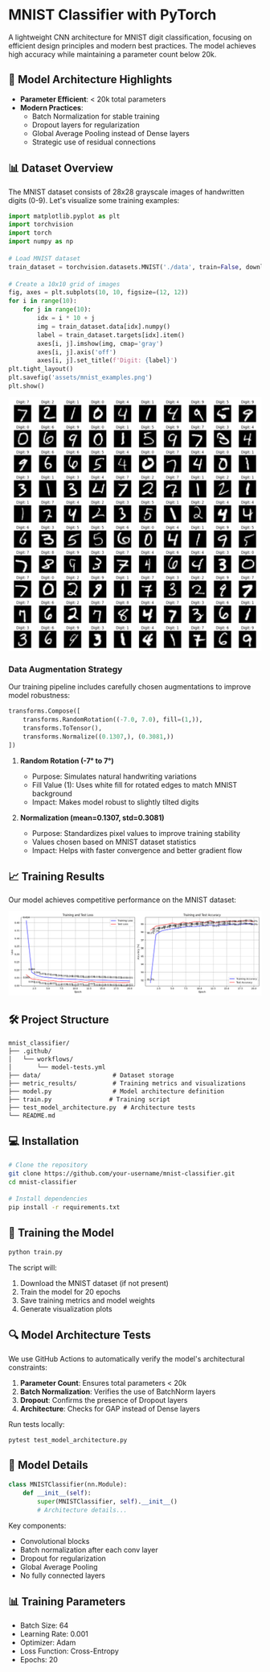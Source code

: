 # MNIST Classifier with PyTorch

A lightweight CNN architecture for MNIST digit classification, focusing on efficient design principles and modern best practices. The model achieves high accuracy while maintaining a parameter count below 20k.

## 🎯 Model Architecture Highlights

- **Parameter Efficient**: < 20k total parameters
- **Modern Practices**: 
  - Batch Normalization for stable training
  - Dropout layers for regularization
  - Global Average Pooling instead of Dense layers
  - Strategic use of residual connections

## 📊 Dataset Overview

The MNIST dataset consists of 28x28 grayscale images of handwritten digits (0-9). Let's visualize some training examples:

```python
import matplotlib.pyplot as plt
import torchvision
import torch
import numpy as np

# Load MNIST dataset
train_dataset = torchvision.datasets.MNIST('./data', train=False, download=True)

# Create a 10x10 grid of images
fig, axes = plt.subplots(10, 10, figsize=(12, 12))
for i in range(10):
    for j in range(10):
        idx = i * 10 + j
        img = train_dataset.data[idx].numpy()
        label = train_dataset.targets[idx].item()
        axes[i, j].imshow(img, cmap='gray')
        axes[i, j].axis('off')
        axes[i, j].set_title(f'Digit: {label}')
plt.tight_layout()
plt.savefig('assets/mnist_examples.png')
plt.show()
```

![MNIST Examples](assets/mnist_examples.png)

### Data Augmentation Strategy

Our training pipeline includes carefully chosen augmentations to improve model robustness:

```python
transforms.Compose([
    transforms.RandomRotation((-7.0, 7.0), fill=(1,)),
    transforms.ToTensor(),
    transforms.Normalize((0.1307,), (0.3081,))
])
```

1. **Random Rotation (-7° to 7°)**
   - Purpose: Simulates natural handwriting variations
   - Fill Value (1): Uses white fill for rotated edges to match MNIST background
   - Impact: Makes model robust to slightly tilted digits

2. **Normalization (mean=0.1307, std=0.3081)**
   - Purpose: Standardizes pixel values to improve training stability
   - Values chosen based on MNIST dataset statistics
   - Impact: Helps with faster convergence and better gradient flow

## 📈 Training Results

Our model achieves competitive performance on the MNIST dataset:

![Training Metrics](metric_results/metrics.png)

## 🛠 Project Structure

```
mnist_classifier/
├── .github/
│   └── workflows/
│       └── model-tests.yml
├── data/                    # Dataset storage
├── metric_results/          # Training metrics and visualizations
├── model.py                 # Model architecture definition
├── train.py                # Training script
├── test_model_architecture.py  # Architecture tests
└── README.md
```

## 💻 Installation

```bash
# Clone the repository
git clone https://github.com/your-username/mnist-classifier.git
cd mnist-classifier

# Install dependencies
pip install -r requirements.txt
```

## 🚀 Training the Model

```bash
python train.py
```

The script will:
1. Download the MNIST dataset (if not present)
2. Train the model for 20 epochs
3. Save training metrics and model weights
4. Generate visualization plots

## 🔍 Model Architecture Tests

We use GitHub Actions to automatically verify the model's architectural constraints:

1. **Parameter Count**: Ensures total parameters < 20k
2. **Batch Normalization**: Verifies the use of BatchNorm layers
3. **Dropout**: Confirms the presence of Dropout layers
4. **Architecture**: Checks for GAP instead of Dense layers

Run tests locally:
```bash
pytest test_model_architecture.py
```

## 📝 Model Details

```python
class MNISTClassifier(nn.Module):
    def __init__(self):
        super(MNISTClassifier, self).__init__()
        # Architecture details...
```

Key components:
- Convolutional blocks
- Batch normalization after each conv layer
- Dropout for regularization
- Global Average Pooling
- No fully connected layers

## 📊 Training Parameters

- Batch Size: 64
- Learning Rate: 0.001
- Optimizer: Adam
- Loss Function: Cross-Entropy
- Epochs: 20
